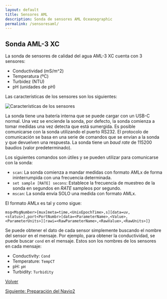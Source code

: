 ```yaml
---
layout: default
title: Sensores AML
description: Sonda de sensores AML Oceanographic
permalink: /sensoresaml/
---
```


## Sonda AML-3 XC

La sonda de sensores de calidad del agua AML-3 XC cuenta con 3 sensores:

* Conductividad (mS/m^2)
* Temperatura (ºC)
* Turbidez (NTU)
* pH (unidades de pH)

Las características de los sensores son los siguientes:

![Características de los sensores](/ASV_Loyola_US/images/sensor_chars.png)

La sonda tiene una batería interna que se puede cargar con un USB-C normal. Una vez se enciende la sonda, por defecto, la sonda comienza a tomar medidas una vez detecta que está sumergida.
Es posible comunicarse con la sonda utilizando el puerto RS232. El protocolo de comunicación se basa en una serie de comandos que se envían a la sonda y que devuelven una respuesta. La sonda tiene un *baud rate* de 115200 baudios (valor predeterminado).

Los siguientes comandos son útiles y se pueden utilizar para comunicarse con la sonda:

* `scan`: La sonda comienza a mandar medidas con formato AMLx de forma ininterrumpida con una frecuencia determinada.
* `set sample [RATE] secons`: Establece la frecuencia de muestreo de la sonda en segundos en *RATE* sampleos por segundo.
* `mscan`: La sonda envía SOLO una medida con formato AMLx.

El formato AMLx es tal y como sigue:

`msg<MsgNumber>{mux[meta=time,<UnixEpochTime>,s][data=uv,<status>],port<PortNumbr>[data=<ParameterName>,<Value>,<ParameterUnits>][rawi=<RawParameterName>,<RawValue>,<RawUnits>]}`

Se puede obtener el dato de cada sensor simplemente buscando el nombre del sensor en el mensaje. Por ejemplo, para obtener la conductividad, se puede buscar `cond` en el mensaje. Estos
son los nombres de los sensores en cada mensaje:

* Conductivity: `Cond`
* Temperature: `TempCT`
* pH: `pH`
* Turbidity: `Turbidity`

 [Volver](../)   

 [Siguiente: Preparación del Navio2](/ASV_Loyola_US/sonar/)